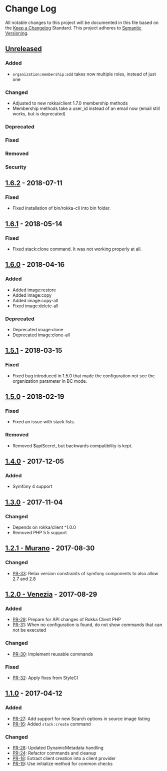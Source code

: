 # Change Log
All notable changes to this project will be documented in this file based on the
[Keep a Changelog](http://keepachangelog.com/) Standard.
This project adheres to [Semantic Versioning](http://semver.org/).

## [Unreleased](https://github.com/rokka-io/rokka-client-php-cli/compare/1.6.2...master)

### Added
-  `organization:membership:add` takes now multiple roles, instead of just one

### Changed
- Adjusted to new rokka/client 1.7.0 membership methods
- Membership methods take a user_id instead of an email now (email still works, but is deprecated)
### Deprecated
### Fixed
### Removed
### Security

## [1.6.2](https://github.com/rokka-io/rokka-client-php-cli/releases/tag/1.6.2) - 2018-07-11
### Fixed
- Fixed installation of bin/rokka-cli into bin folder.

## [1.6.1](https://github.com/rokka-io/rokka-client-php-cli/releases/tag/1.6.1) - 2018-05-14
### Fixed
- Fixed stack:clone command. It was not working properly at all.

## [1.6.0](https://github.com/rokka-io/rokka-client-php-cli/releases/tag/1.6.0) - 2018-04-16
### Added
- Added image:restore
- Added image:copy
- Added image:copy-all
- Fixed image:delete-all
### Deprecated
- Deprecated image:clone
- Deprecated image:clone-all

## [1.5.1](https://github.com/rokka-io/rokka-client-php-cli/releases/tag/1.5.1) - 2018-03-15
### Fixed
- Fixed bug introduced in 1.5.0 that made the configuration not see the organization parameter in BC mode.

## [1.5.0](https://github.com/rokka-io/rokka-client-php-cli/releases/tag/1.5.0) - 2018-02-19
### Fixed
- Fixed an issue with stack lists.
### Removed
- Removed $apiSecret, but backwards compatibility is kept.

## [1.4.0](https://github.com/rokka-io/rokka-client-php-cli/releases/tag/1.4.0) - 2017-12-05
### Added
- Symfony 4 support

## [1.3.0](https://github.com/rokka-io/rokka-client-php-cli/releases/tag/1.3.0) - 2017-11-04
### Changed
- Depends on rokka/client ^1.0.0
- Removed PHP 5.5 support

## [1.2.1 - Murano](https://github.com/rokka-io/rokka-client-php-cli/releases/tag/1.2.1) - 2017-08-30
### Changed
- [PR-33](https://github.com/rokka-io/rokka-client-php-cli/pull/33): Relax version constraints of symfony components to also allow 2.7 and 2.8

## [1.2.0 - Venezia](https://github.com/rokka-io/rokka-client-php-cli/releases/tag/1.2.0) - 2017-08-29
### Added
- [PR-29](https://github.com/rokka-io/rokka-client-php-cli/pull/29): Prepare for API changes of Rokka Client PHP
- [PR-31](https://github.com/rokka-io/rokka-client-php-cli/pull/31): When no configuration is found, do not show commands that can not be executed
### Changed
- [PR-30](https://github.com/rokka-io/rokka-client-php-cli/pull/30): Implement reusable commands
### Fixed
- [PR-32](https://github.com/rokka-io/rokka-client-php-cli/pull/32): Apply fixes from StyleCI

## [1.1.0](https://github.com/rokka-io/rokka-client-php-cli/releases/tag/1.1.0) - 2017-04-12
### Added
- [PR-27](https://github.com/rokka-io/rokka-client-php-cli/pull/27): Add support for new Search options in source image listing
- [PR-16](https://github.com/rokka-io/rokka-client-php-cli/pull/16): Added `stack:create` command
### Changed
- [PR-28](https://github.com/rokka-io/rokka-client-php-cli/pull/28): Updated DynamicMetadata handling
- [PR-24](https://github.com/rokka-io/rokka-client-php-cli/pull/24): Refactor commands and cleanup
- [PR-18](https://github.com/rokka-io/rokka-client-php-cli/pull/18): Extract client creation into a client provider
- [PR-19](https://github.com/rokka-io/rokka-client-php-cli/pull/19): Use initialize method for common checks
